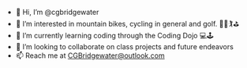 - 👋 Hi, I’m @cgbridgewater
- 💞️ I’m interested in mountain bikes, cycling in general and golf. 🚵🚵🏌️⛳
- 🌱 I’m currently learning coding through the Coding Dojo 💻🕹️
- 👀 I’m looking to collaborate on class projects and future endeavors
- 📫 Reach me at CGBridgewater@outlook.com

<!---
cgbridgewater/cgbridgewater is a ✨ special ✨ repository because its `README.md` (this file) appears on your GitHub profile.
You can click the Preview link to take a look at your changes.
--->
